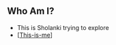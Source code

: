 ## Who Am I?
- This is Sholanki trying to explore
- [[This-is-me]]

[//begin]: # "Autogenerated link references for markdown compatibility"
[this-is-me]: This-is-me "This-is-me"
[//end]: # "Autogenerated link references"